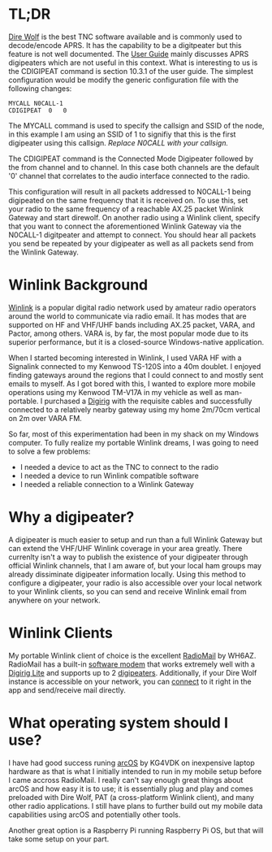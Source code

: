 # TL;DR
[Dire Wolf](https://github.com/wb2osz/direwolf) is the best TNC software available and is commonly used to decode/encode APRS. It has the capability to be a digitpeater but this feature is not well documented. The [User Guide](https://github.com/wb2osz/direwolf/blob/dev/doc/User-Guide.pdf) mainly discusses APRS digipeaters which are not useful in this context. What is interesting to us is the CDIGIPEAT command is section 10.3.1 of the user guide. The simplest configuration would be modify the generic configuration file with the following changes:
```
MYCALL N0CALL-1
CDIGIPEAT  0   0
```
The MYCALL command is used to specify the callsign and SSID of the node, in this example I am using an SSID of 1 to signifiy that this is the first digipeater using this callsign. _Replace N0CALL with your callsign._

The CDIGIPEAT command is the Connected Mode Digipeater followed by the from channel and to channel. In this case both channels are the default '0' channel that correlates to the audio interface connected to the radio.

This configuration will result in all packets addressed to N0CALL-1 being digipeated on the same frequency that it is received on. To use this, set your radio to the same frequency of a reachable AX.25 packet Winlink Gateway and start direwolf. On another radio using a Winlink client, specify that you want to connect the aforementioned Winlink Gateway via the N0CALL-1 digitpeater and attempt to connect. You should hear all packets you send be repeated by your digipeater as well as all packets send from the Winlink Gateway.

# Winlink Background
[Winlink](https://winlink.org/) is a popular digital radio network used by amateur radio operators around the world to communicate via radio email. It has modes that are supported on HF and VHF/UHF bands including AX.25 packet, VARA, and Pactor, among others. VARA is, by far, the most popular mode due to its superior performance, but it is a closed-source Windows-native application.

When I started becoming interested in Winlink, I used VARA HF with a Signalink connected to my Kenwood TS-120S into a 40m doublet. I enjoyed finding gateways around the regions that I could connect to and mostly sent emails to myself. As I got bored with this, I wanted to explore more mobile operations using my Kenwood TM-V17A in my vehicle as well as man-portable. I purchased a [Digirig](https://digirig.net/) with the requisite cables and successfully connected to a relatively nearby gateway using my home 2m/70cm vertical on 2m over VARA FM. 

So far, most of this experimentation had been in my shack on my Windows computer. To fully realize my portable Winlink dreams, I was going to need to solve a few problems:
- I needed a device to act as the TNC to connect to the radio
- I needed a device to run Winlink compatible software
- I needed a reliable connection to a Winlink Gateway

# Why a digipeater?
A digipeater is much easier to setup and run than a full Winlink Gateway but can extend the VHF/UHF Winlink coverage in your area greatly. There currenlty isn't a way to publish the existence of your digipeater through official Winlink channels, that I am aware of, but your local ham groups may already dissiminate digipeater information locally. Using this method to configure a digipeater, your radio is also accessible over your local network to your Winlink clients, so you can send and receive Winlink email from anywhere on your network.

# Winlink Clients
My portable Winlink client of choice is the excellent [RadioMail](https://radiomail.app/) by WH6AZ. RadioMail has a built-in [software modem](https://radiomail.app/help/packet#softmodem) that works extremely well with a [Digirig Lite](https://digirig.net/digirig-lite-setup-manual/) and supports up to 2 [digipeaters](https://radiomail.app/help/packet#digipeater). Additionally, if your Dire Wolf instance is accessible on your network, you can [connect](https://radiomail.app/help/packet#direwolf) to it right in the app and send/receive mail directly.

# What operating system should I use?
I have had good success runing [arcOS](https://arcos-linux.com/) by KG4VDK on inexpensive laptop hardware as that is what I initially intended to run in my mobile setup before I came accross RadioMail. I really can't say enough great things about arcOS and how easy it is to use; it is essentially plug and play and comes preloaded with Dire Wolf, PAT (a cross-platform Winlink client), and many other radio applications. I still have plans to further build out my mobile data capabilities using arcOS and potentially other tools.

Another great option is a Raspberry Pi running Raspberry Pi OS, but that will take some setup on your part.